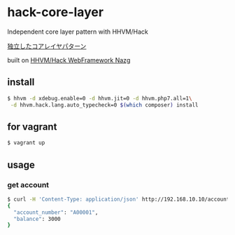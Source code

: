 # hack-core-layer

Independent core layer pattern with HHVM/Hack 

[独立したコアレイヤパターン](https://blog.shin1x1.com/entry/independent-core-layer-pattern)

built on [HHVM/Hack WebFramework Nazg](https://github.com/ytake/nazg-skeleton)

## install

```bash
$ hhvm -d xdebug.enable=0 -d hhvm.jit=0 -d hhvm.php7.all=1\
 -d hhvm.hack.lang.auto_typecheck=0 $(which composer) install
```

## for vagrant

```bash
$ vagrant up
```

## usage

### get account

```bash
$ curl -H 'Content-Type: application/json' http://192.168.10.10/accounts/A00001 | jq .
{
  "account_number": "A00001",
  "balance": 3000
}
```
